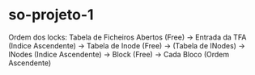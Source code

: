 # so-projeto-1

Ordem dos locks: Tabela de Ficheiros Abertos (Free) -> Entrada da TFA (Indice Ascendente) ->  Tabela de Inode (Free) -> (Tabela de INodes) -> INodes (Indice Ascendente) -> Block (Free) -> Cada Bloco (Ordem Ascendente)